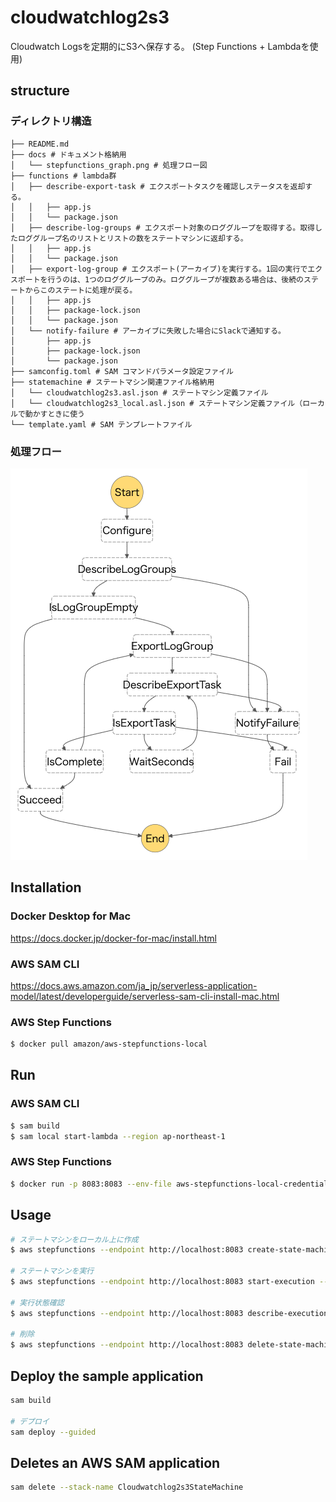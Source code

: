 # cloudwatchlog2s3

Cloudwatch Logsを定期的にS3へ保存する。
(Step Functions + Lambdaを使用)

## structure
### ディレクトリ構造
```
├── README.md
├── docs # ドキュメント格納用
│   └── stepfunctions_graph.png # 処理フロー図
├── functions # lambda群
│   ├── describe-export-task # エクスポートタスクを確認しステータスを返却する。
│   │   ├── app.js
│   │   └── package.json
│   ├── describe-log-groups # エクスポート対象のロググループを取得する。取得したロググループ名のリストとリストの数をステートマシンに返却する。
│   │   ├── app.js
│   │   └── package.json
│   ├── export-log-group # エクスポート(アーカイブ)を実行する。1回の実行でエクスポートを行うのは、1つのロググループのみ。ロググループが複数ある場合は、後続のステートからこのステートに処理が戻る。
│   │   ├── app.js
│   │   ├── package-lock.json
│   │   └── package.json
│   └── notify-failure # アーカイブに失敗した場合にSlackで通知する。
│       ├── app.js
│       ├── package-lock.json
│       └── package.json
├── samconfig.toml # SAM コマンドパラメータ設定ファイル
├── statemachine # ステートマシン関連ファイル格納用
│   └── cloudwatchlog2s3.asl.json # ステートマシン定義ファイル
│   └── cloudwatchlog2s3_local.asl.json # ステートマシン定義ファイル（ローカルで動かすときに使う
└── template.yaml # SAM テンプレートファイル
```
### 処理フロー
![cloudwatchlog2s3](docs/stepfunctions_graph.png)
## Installation
### Docker Desktop for Mac
https://docs.docker.jp/docker-for-mac/install.html
### AWS SAM CLI
https://docs.aws.amazon.com/ja_jp/serverless-application-model/latest/developerguide/serverless-sam-cli-install-mac.html
### AWS Step Functions
```bash
$ docker pull amazon/aws-stepfunctions-local
```
## Run
### AWS SAM CLI
```bash
$ sam build
$ sam local start-lambda --region ap-northeast-1
```
### AWS Step Functions
```bash
$ docker run -p 8083:8083 --env-file aws-stepfunctions-local-credentials.txt amazon/aws-stepfunctions-local
```
## Usage
```bash
# ステートマシンをローカル上に作成
$ aws stepfunctions --endpoint http://localhost:8083 create-state-machine --name "Cloudwatchlog2s3StateMachine" --role-arn "arn:aws:iam::123456789012:role/DummyRole" --definition file://./statemachine/cloudwatchlog2s3_local.asl.json

# ステートマシンを実行
$ aws stepfunctions --endpoint http://localhost:8083 start-execution --state-machine arn:aws:states:ap-northeast-1:123456789012:stateMachine:Cloudwatchlog2s3StateMachine --name test

# 実行状態確認
$ aws stepfunctions --endpoint http://localhost:8083 describe-execution --execution-arn arn:aws:states:ap-northeast-1:123456789012:execution:Cloudwatchlog2s3StateMachine:test

# 削除
$ aws stepfunctions --endpoint http://localhost:8083 delete-state-machine --state-machine-arn arn:aws:states:ap-northeast-1:123456789012:stateMachine:Cloudwatchlog2s3StateMachine
```

## Deploy the sample application
```bash
sam build

# デプロイ
sam deploy --guided
```
## Deletes an AWS SAM application
```bash
sam delete --stack-name Cloudwatchlog2s3StateMachine
```
